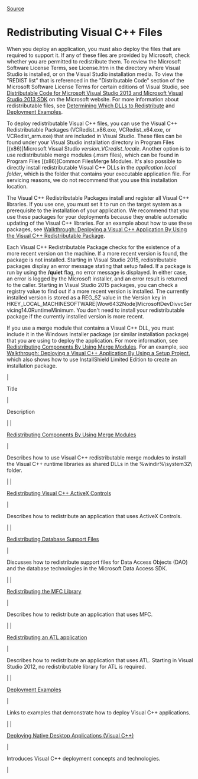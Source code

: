 [Source](https://msdn.microsoft.com/en-us/library/ms235299.aspx "Permalink to Redistributing Visual C++ Files")

# Redistributing Visual C++ Files

When you deploy an application, you must also deploy the files that are required to support it. If any of these files are provided by Microsoft, check whether you are permitted to redistribute them. To review the Microsoft Software License Terms, see License.htm in the directory where Visual Studio is installed, or on the Visual Studio installation media. To view the "REDIST list" that is referenced in the "Distributable Code" section of the Microsoft Software License Terms for certain editions of Visual Studio, see [Distributable Code for Microsoft Visual Studio 2013 and Microsoft Visual Studio 2013 SDK][1] on the Microsoft website. For more information about redistributable files, see [Determining Which DLLs to Redistribute][2] and [Deployment Examples][3].

To deploy redistributable Visual C++ files, you can use the Visual C++ Redistributable Packages (VCRedist_x86.exe, VCRedist_x64.exe, or VCRedist_arm.exe) that are included in Visual Studio. These files can be found under your Visual Studio installation directory in Program Files [(x86)]Microsoft Visual Studio _version_VCredist_locale_. Another option is to use redistributable merge modules (.msm files), which can be found in Program Files [(x86)]Common FilesMerge Modules. It's also possible to directly install redistributable Visual C++ DLLs in the _application local folder_, which is the folder that contains your executable application file. For servicing reasons, we do not recommend that you use this installation location.

The Visual C++ Redistributable Packages install and register all Visual C++ libraries. If you use one, you must set it to run on the target system as a prerequisite to the installation of your application. We recommend that you use these packages for your deployments because they enable automatic updating of the Visual C++ libraries. For an example about how to use these packages, see [Walkthrough: Deploying a Visual C++ Application By Using the Visual C++ Redistributable Package][4].

Each Visual C++ Redistributable Package checks for the existence of a more recent version on the machine. If a more recent version is found, the package is not installed. Starting in Visual Studio 2015, redistributable packages display an error message stating that setup failed. If a package is run by using the **/quiet** flag, no error message is displayed. In either case, an error is logged by the Microsoft installer, and an error result is returned to the caller. Starting in Visual Studio 2015 packages, you can check a registry value to find out if a more recent version is installed. The currently installed version is stored as a REG_SZ value in the Version key in HKEY_LOCAL_MACHINESOFTWARE[Wow6432Node]MicrosoftDevDivvcServicing14.0RuntimeMinimum. You don't need to install your redistributable package if the currently installed version is more recent.

If you use a merge module that contains a Visual C++ DLL, you must include it in the Windows Installer package (or similar installation package) that you are using to deploy the application. For more information, see [Redistributing Components By Using Merge Modules][5]. For an example, see [Walkthrough: Deploying a Visual C++ Application By Using a Setup Project][6], which also shows how to use InstallShield Limited Edition to create an installation package.

| 

Title

 | 

Description

 |
| 

[Redistributing Components By Using Merge Modules](https://msdn.microsoft.com/en-us/library/ms235290.aspx)

 | 

Describes how to use Visual C++ redistributable merge modules to install the Visual C++ runtime libraries as shared DLLs in the %windir%\system32\ folder.

 |
| 

[Redistributing Visual C++ ActiveX Controls](https://msdn.microsoft.com/en-us/library/4kbye0ax.aspx)

 | 

Describes how to redistribute an application that uses ActiveX Controls.

 |
| 

[Redistributing Database Support Files](https://msdn.microsoft.com/en-us/library/fse6sb94.aspx)

 | 

Discusses how to redistribute support files for Data Access Objects (DAO) and the database technologies in the Microsoft Data Access SDK.

 |
| 

[Redistributing the MFC Library](https://msdn.microsoft.com/en-us/library/ms235264.aspx)

 | 

Describes how to redistribute an application that uses MFC.

 |
| 

[Redistributing an ATL application](https://msdn.microsoft.com/en-us/library/ms235284.aspx)

 | 

Describes how to redistribute an application that uses ATL. Starting in Visual Studio 2012, no redistributable library for ATL is required.

 |
| 

[Deployment Examples](https://msdn.microsoft.com/en-us/library/ms235285.aspx)

 | 

Links to examples that demonstrate how to deploy Visual C++ applications.

 |
| 

[Deploying Native Desktop Applications (Visual C++)](https://msdn.microsoft.com/en-us/library/zebw5zk9.aspx)

 | 

Introduces Visual C++ deployment concepts and technologies.

 |
 
[1]: http://go.microsoft.com/fwlink/p/?LinkId=313603
[2]: https://msdn.microsoft.com/en-us/library/8kche8ah.aspx
[3]: https://msdn.microsoft.com/en-us/library/ms235285.aspx
[4]: https://msdn.microsoft.com/en-us/library/dd293575.aspx
[5]: https://msdn.microsoft.com/en-us/library/ms235290.aspx
[6]: https://msdn.microsoft.com/en-us/library/dd293568.aspx